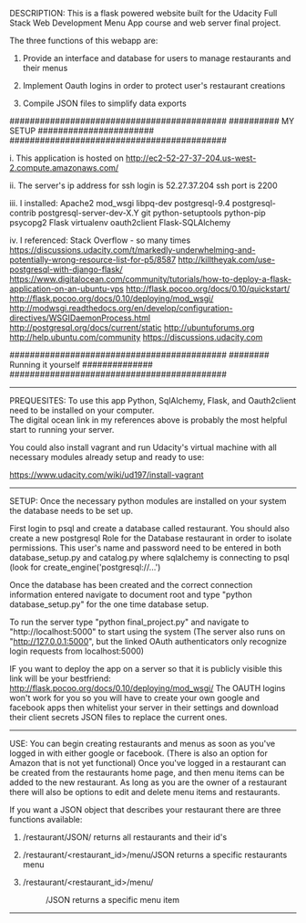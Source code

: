DESCRIPTION:
This is a flask powered website built for the Udacity Full Stack Web Development Menu App course
and web server final project.

The three functions of this webapp are:

1. Provide an interface and database for users to manage restaurants and their menus

2. Implement Oauth logins in order to protect user's restaurant creations

3. Compile JSON files to simplify data exports

###########################################
########## MY SETUP #######################
###########################################

i. This application is hosted on http://ec2-52-27-37-204.us-west-2.compute.amazonaws.com/

ii. The server's ip address for ssh login is 52.27.37.204 
ssh port is 2200

iii. I installed:
		Apache2
		mod_wsgi
		libpq-dev
		postgresql-9.4
		postgresql-contrib
		postgresql-server-dev-X.Y
		git
		python-setuptools
		python-pip
		psycopg2
		Flask
		virtualenv
		oauth2client
		Flask-SQLAlchemy

iv.  I referenced: 
		Stack Overflow - so many times
		https://discussions.udacity.com/t/markedly-underwhelming-and-potentially-wrong-resource-list-for-p5/8587
		http://killtheyak.com/use-postgresql-with-django-flask/
		https://www.digitalocean.com/community/tutorials/how-to-deploy-a-flask-application-on-an-ubuntu-vps
		http://flask.pocoo.org/docs/0.10/quickstart/
		http://flask.pocoo.org/docs/0.10/deploying/mod_wsgi/
		http://modwsgi.readthedocs.org/en/develop/configuration-directives/WSGIDaemonProcess.html
		http://postgresql.org/docs/current/static
		http://ubuntuforums.org
		http://help.ubuntu.com/community
		https://discussions.udacity.com
		
###########################################
######## Running it yourself ##############
###########################################

--------------------------------------------------------------------------------------------------------
PREQUESITES:
To use this app Python, SqlAlchemy, Flask, and Oauth2client need to be installed on your computer.  
The digital ocean link in my references above is probably the most helpful start to running your server.

You could also install vagrant and run Udacity's virtual machine with all necessary modules already setup 
and ready to use:

https://www.udacity.com/wiki/ud197/install-vagrant

------------------------------------------------------------------------------------------------------
SETUP:
Once the necessary python modules are installed on your system the database needs to be set up.

First login to psql and create a database called restaurant.  You should also create a new postgresql Role 
for the Database restaurant in order to isolate permissions.  This user's name and password need to be
 entered in both database_setup.py and catalog.py where sqlalchemy is connecting to psql
 (look for create_engine('postgresql://...')

Once the database has been created and the correct connection information entered navigate to document
 root and type "python database_setup.py" for the one time database setup.

To run the server type "python final_project.py" and navigate to "http://localhost:5000" to start
 using the system
(The server also runs on "http://127.0.0.1:5000", but the linked OAuth authenticators only recognize 
login requests from localhost:5000)

IF you want to deploy the app on a server so that it is publicly visible this link will be your 
bestfriend: http://flask.pocoo.org/docs/0.10/deploying/mod_wsgi/
The OAUTH logins won't work for you so you will have to create your own google and facebook apps 
then whitelist your server in their settings and download their client secrets JSON files to replace 
the current ones.

-------------------------------------------------------------------------------------------------------
USE: 
You can begin creating restaurants and menus as soon as you've logged in with either google or facebook. 
 (There is also an option for Amazon that is not yet functional)
Once you've logged in a restaurant can be created from the restaurants home page, and then menu items 
can be added to the new restaurant. As long as you are the owner of a restaurant there will also be 
options to edit and delete menu items and restaurants.

If you want a JSON object that describes your restaurant there are three functions available:

1. /restaurant/JSON/                                  returns all restaurants and their id's

2. /restaurant/<restaurant_id>/menu/JSON              returns a specific restaurants menu

3. /restaurant/<restaurant_id>/menu/<menu id>/JSON    returns a specific menu item
--------------------------------------------------------------------------------------------------------




